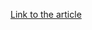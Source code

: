 [Link to the article](https://blog.eclecticiq.com/eclecticiq-monthly-vulnerability-trend-report-october-2018?hsLang=en)
